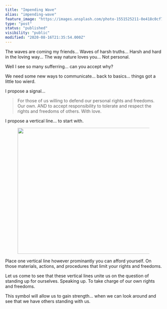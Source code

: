 ```yaml
---
title: "Impending Wave"
alias: "impending-wave"
feature_image: "https://images.unsplash.com/photo-1551525211-0e418c0cf722?ixlib=rb-1.2.1&q=80&fm=jpg&crop=entropy&cs=tinysrgb&w=2000&fit=max&ixid=eyJhcHBfaWQiOjExNzczfQ"
type: "post"
status: "published"
visibility: "public"
modified: "2020-08-16T21:35:54.000Z"
---
```


<p>The waves are coming my friends... Waves of harsh truths... Harsh and hard in the loving way... The way nature loves you... Not personal.</p><p>Well I see so many sufferring... can you accept why?</p><p>We need some new ways to communicate... back to basics... things got a little too wierd.</p><p>I propose a signal... </p><blockquote>For those of us willing to defend our personal rights and freedoms. Our own. AND to accept responsibility to tolerate and respect the rights and freedoms of others. With love.</blockquote><p>I propose a vertical line... to start with.</p><figure class="kg-card kg-image-card"><img src="__GHOST_URL__/content/images/2020/11/17DC38D7-6AFC-49A5-BFE7-4016376A72D7.jpeg" class="kg-image" alt loading="lazy" width="1098" height="406" srcset="__GHOST_URL__/content/images/size/w600/2020/11/17DC38D7-6AFC-49A5-BFE7-4016376A72D7.jpeg 600w, __GHOST_URL__/content/images/size/w1000/2020/11/17DC38D7-6AFC-49A5-BFE7-4016376A72D7.jpeg 1000w, __GHOST_URL__/content/images/2020/11/17DC38D7-6AFC-49A5-BFE7-4016376A72D7.jpeg 1098w" sizes="(min-width: 720px) 720px"></figure><p>Place one vertical line however prominantly you can afford yourself. On those materials, actions, and procedures that limit your rights and freedoms.</p><p>Let us come to see that these vertical lines unite us on the question of standing up for ourselves. Speaking up. To take charge of our own rights and freedoms.</p><p>This symbol will allow us to gain strength... when we can look around and see that we have others standing with us.</p>
